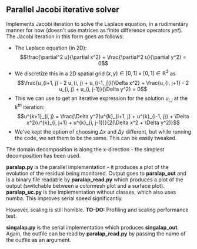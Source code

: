 ## Parallel Jacobi iterative solver

Implements Jacobi iteration to solve the Laplace equation, in a rudimentary manner for now (doesn't use matrices as finite difference operators *yet*). The Jacobi iteration in this form goes as follows:
 - The Laplace equation (in 2D):
   $$\frac{\partial^2 u}{\partial x^2} + \frac{\partial^2 u}{\partial y^2} = 0$$
 - We discretize this in a 2D spatial grid $(x, y) \in [0, 1] \times [0, 1] \in \mathbb{R}^2$ as
   $$\frac{u_{i+1, j} - 2 u_{i, j} + u_{i-1, j}}{\Delta x^2} + \frac{u_{i, j+1} - 2 u_{i, j} + u_{i, j-1}}{\Delta y^2} = 0$$
 - This we can use to get an iterative expression for the solution $u_{i, j}$ at the $k^{th}$ iteration:
   $$u^{k+1}_{i, j} = \frac{\Delta y^2(u^{k}_{i+1, j} + u^{k}_{i-1, j}) + \Delta x^2(u^{k}_{i, j+1} + u^{k}_{i, j-1})}{2(\Delta x^2 + \Delta y^2)}$$
 - We've kept the option of choosing $\Delta x$ and $\Delta y$ different, but while running the code, we set them to be the same. This can be easily tweaked.

The domain decomposition is along the x-direction - the simplest decomposition has been used.

**paralap.py** is the parallel implementation - it produces a plot of the evolution of the residual being monitored. Output goes to **paralap_out** and is a binary file readable by **paralap_read.py** which produces a plot of the output (switchable between a colormesh plot and a surface plot).
**paralap_uc.py** is the implementation without classes, which also uses numba. This improves serial speed significantly.

However, scaling is still horrible.
**TO-DO:** Profiling and scaling performance test.

**singalap.py** is the serial implementation which produces **singalap_out**. Again, the outfile can be read by **paralap_read.py** by passing the name of the outfile as an argument.
